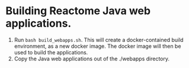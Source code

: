 # Building Reactome Java web applications.

1. Run `bash build_webapps.sh`. This will create a docker-contained build environment, as a new docker image. The docker image will then be used to build the applications.
2. Copy the Java web applications out of the ./webapps directory.

